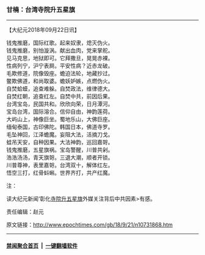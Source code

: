### 甘楠：台湾寺院升五星旗
------------------------

<p>【大纪元2018年09月22日讯】</p>
<p>钱鬼推磨，国际红歌。起来奴隶，熄灭伪火。<br />
钱鬼推磨，别怕漩涡。献出血肉，党来掌舵。<br />
见马克思，地狱即可。它拜撒旦，晃晃赤裸。<br />
性病列宁，沪宁表屙。平安性病？近赤龙破。<br />
毛欺修道，院像毁座。蟾迫法轮，地藏抄过。<br />
鳖欺佛道，和尚取婆。蟾妖妒嫉，点燃伪火。<br />
自焚蛤蟆，追查难躲。自焚政法，维律德大。<br />
自焚红朝，追查红左。自焚中共，前因后果。<br />
台湾宝岛，民国共和。欣欣向荣，日月潭河。<br />
宝岛台湾，国际溶合。信仰自由，神韵莲荷。<br />
大屿山上，神像巨坐。蜀地乐山，大佛巨座。<br />
缅甸泰国，古印佛陀。韩国日本，佛道寺罗。<br />
毛坠神回，江泽蟾魔。妄阻大法，活摘刀戈。<br />
蛙吊天安，自种因果。大法神韵，巡回嘉哿。<br />
钱鬼推磨，五星旗祸。宝岛警醒，川普共剁。<br />
浩浩汤汤，青天旗哿。三退大潮，顺者开锁。<br />
川普尊神，表里嘉哿。台湾双十，解体红左。<br />
悟空三打，红骨蚪蝌。世界齐打，共产红魔。</p>
<p>注：</p>
<p>读大纪元新闻‘彰化<a href="http://www.epochtimes.com/gb/tag/%E5%AF%BA%E9%99%A2.html">寺院</a><a href="http://www.epochtimes.com/gb/tag/%E5%8D%87%E4%BA%94%E6%98%9F%E6%97%97.html">升五星旗</a>外媒关注背后中共因素&gt;有感。</p>
<p>责任编辑：赵元</p>

原文链接：http://www.epochtimes.com/gb/18/9/21/n10731868.htm


------------------------
#### [禁闻聚合首页](https://github.com/gfw-breaker/banned-news/blob/master/README.md) &nbsp;|&nbsp;  [一键翻墙软件](https://github.com/gfw-breaker/nogfw/blob/master/README.md)
